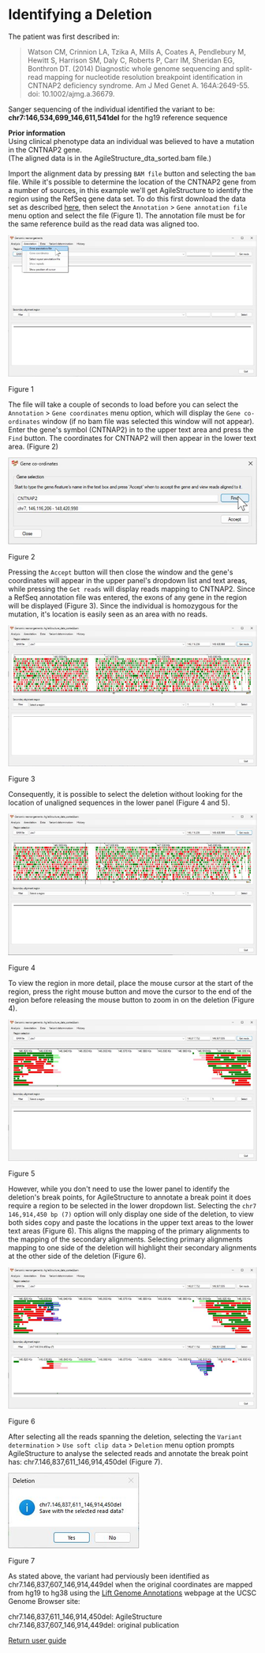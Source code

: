 # Identifying a Deletion

The patient was first described in: 
> Watson CM, Crinnion LA, Tzika A, Mills A, Coates A, Pendlebury M, Hewitt S, Harrison SM, Daly C, Roberts P, Carr IM, Sheridan EG, Bonthron DT. (2014) Diagnostic whole genome sequencing and split-read mapping for nucleotide resolution breakpoint identification in CNTNAP2 deficiency syndrome. Am J Med Genet A. 164A:2649-55. doi: 10.1002/ajmg.a.36679.

Sanger sequencing of the individual identified the variant to be: __chr7:146,534,699_146,611,541del__  for the hg19 reference sequence 


__Prior information__  
Using clinical phenotype data an individual was believed to have a mutation in the CNTNAP2 gene.  
(The aligned data is in the AgileStructure_dta_sorted.bam file.)

Import the alignment data by pressing ```BAM file``` button and selecting the ```bam``` file. While it's possible to determine the location of the CNTNAP2 gene from a number of sources, in this example we'll get AgileStructure to identify the region using the RefSeq gene data set. To do this first download the data set as described [here](downloadingOptionalFiles.md), then select the ```Annotation``` > ```Gene annotation file``` menu option and select the file (Figure 1). The annotation file must be for the same reference build as the read data was aligned too.

![Figure 1](images/examples/figure1del.jpg)

Figure 1

The file will take a couple of seconds to load before you can select the ```Annotation``` > ```Gene coordinates``` menu option, which will display the ```Gene co-ordinates``` window (if no bam file was selected this window will not appear). Enter the gene's symbol (CNTNAP2) in to the upper text area and press the ```Find``` button. The coordinates for CNTNAP2 will then appear in the lower text area. (Figure 2)

![Figure 2](images/examples/figure2del.jpg)

Figure 2

Pressing the ```Accept``` button will then close the window and the gene's coordinates will appear in the upper panel's dropdown list and text areas, while pressing the ```Get reads``` will display reads mapping to CNTNAP2. Since a RefSeq annotation file was entered, the exons of any gene in the region will be displayed (Figure 3). Since the individual is homozygous for the mutation, it's location is easily seen as an area with no reads. 

![Figure 3](images/examples/figure3del.jpg)

Figure 3

Consequently, it is possible to select the deletion without looking for the location of unaligned sequences in the lower panel (Figure 4 and 5).

![Figure 4](images/examples/figure4del.jpg)

Figure 4

To view the region in more detail, place the mouse cursor at the start of the region, press the right mouse button and move the cursor to the end of the region before releasing the mouse button to zoom in on the deletion (Figure 4).

![Figure 5](images/examples/figure5del.jpg)

Figure 5

However, while you don't need to use the lower panel to identify the deletion's break points, for AgileStructure to annotate a break point it does require a region to be selected in the lower dropdown list. Selecting the ```chr7 146,914,450 bp (7)``` option will only display one side of the deletion, to view both sides copy and paste the locations in the upper text areas to the lower text areas (Figure 6). This aligns the mapping of the primary alignments to the mapping of the secondary alignments. Selecting primary alignments mapping to one side of the deletion will highlight their secondary alignments at the other side of the deletion (Figure 6).

![Figure 6](images/examples/figure6del.jpg)

Figure 6

After selecting all the reads spanning the deletion, selecting the ```Variant determination``` > ```Use soft clip data``` > ```Deletion``` menu option prompts AgileStructure to analyse the selected reads and annotate the break point has: chr7.146,837,611_146,914,450del (Figure 7).  

![Figure 7](images/examples/figure7del.jpg)

Figure 7

As stated above, the variant had perviously been identified as chr7.146,837,607_146,914,449del when the original coordinates are mapped from hg19 to hg38 using the [Lift Genome Annotations](https://genome.ucsc.edu/cgi-bin/hgLiftOver) webpage at the UCSC Genome Browser site:

chr7.146,837,611_146,914,450del: AgileStructure  
chr7.146,837,607_146,914,449del: original publication

[Return user guide](README.md#deletion) 